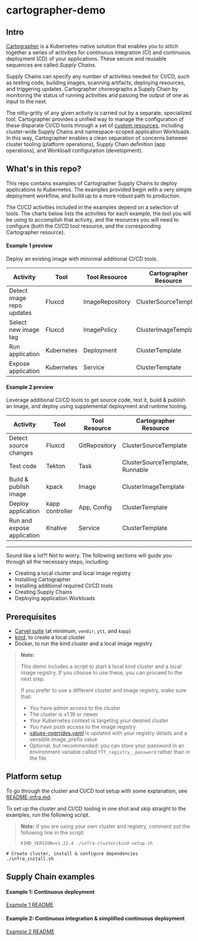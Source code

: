 # cartographer-demo

## Intro

[Cartographer] is a Kubernetes-native solution that enables you to stitch together a series of activities for continuous integration (CI) and continuous deployment (CD) of your applications.
These secure and reusable sequences are called _Supply Chains_.

Supply Chains can specify any number of activities needed for CI/CD, such as testing code, building images, scanning artifacts, deploying resources, and triggering updates.
Cartographer choreographs a Supply Chain by monitoring the status of running activities and passing the output of one as input to the next.

The nitty-gritty of any given activity is carried out by a separate, specialized tool.
Cartographer provides a unified way to manage the configuration of these disparate CI/CD tools through a set of [custom resources], including cluster-wide Supply Chains and namespace-scoped application Workloads.
In this way, Cartographer enables a clean separation of concerns between cluster tooling (platform operations), Supply Chain definition (app operations), and Workload configuration (development).

## What's in this repo?

This repo contains examples of Cartographer Supply Chains to deploy applications to Kubernetes.
The examples provided begin with a very simple deployment workflow, and build up to a more robust path to production.

The CI/CD activities included in the examples depend on a selection of tools.
The charts below lists the activities for each example, the tool you will be using to accomplish that activity, and the resources you will need to configure (both the CI/CD tool resource, and the corresponding Cartographer resource).

#### Example 1 preview
Deploy an existing image with mininmal additional CI/CD tools.

| Activity | Tool | Tool Resource | Cartographer Resource |
| --- | --- | --- | --- |
| Detect image repo updates | Fluxcd | ImageRepository | ClusterSourceTemplate |
| Select new image tag | Fluxcd | ImagePolicy | ClusterImageTemplate |
| Run application | Kubernetes | Deployment | ClusterTemplate |
| Expose application| Kubernetes | Service | ClusterTemplate |

#### Example 2 preview
Leverage additional CI/CD tools to get source code, test it, build & publish an image, and deploy using supplemental deployment and runtime tooling.

| Activity | Tool | Tool Resource | Cartographer Resource |
| --- | --- | --- | --- |
| Detect source changes | Fluxcd | GitRepository | ClusterSourceTemplate |
| Test code | Tekton | Task | ClusterSourceTemplate, Runnable |
| Build & publish image | kpack | Image | ClusterImageTemplate |
| Deploy application | kapp controller | App, Config | ClusterTemplate |
| Run and expose application | Knative | Service | ClusterTemplate |

<hr />

Sound like a lot?!
Not to worry.
The following sections will guide you through all the necessary steps, including:
- Creating a local cluster and local image registry
- Installing Cartographer
- Installing additional required CI/CD tools
- Creating Supply Chains
- Deploying application Workloads

## Prerequisites

- [Carvel suite] (at minimum, `vendir`, `ytt`, and `kapp`)
- [kind], to create a local cluster
- Docker, to run the kind cluster and a local image registry

> **Note:**
>
> This demo includes a script to start a local kind cluster and a local image registry.
> If you choose to use these, you can proceed to the next step.
>
> If you prefer to use a different cluster and image registry, make sure that:
>  - You have admin access to the cluster
>  - The cluster is v1.19 or newer
>  - Your Kubernetes context is targeting your desired cluster
>  - You have push access to the image registry
>  - [values-overrides.yaml](values-overrides.yaml) is updated with your registry details and a sensible image_prefix value
>   - Optional, but recommended: you can store your password in an environment variable called `YTT_registry__password` rather than in the file

## Platform setup

To go through the cluster and CI/CD tool setup with some explanation, see [README-infra.md](README-infra.md).

To set up the cluster and CI/CD tooling in one shot and skip straight to the examples, run the following script.
> **Note:** if you are using your own cluster and registry, comment out the following line in the script:
>
> `KIND_VERSION=v1.22.4 ./infra-cluster/kind-setup.sh`
```shell
# Create cluster, install & configure dependencies
./infra_install.sh
```

## Supply Chain examples

#### Example 1: Continuous deployment

[Example 1 README](README-example-1.md)

#### Example 2: Continuous integration & simplified continuous deployment

[Example 2 README](README-example-2.md)





[Cartographer]: https://cartographer.sh
[custom resources]: https://cartographer.sh/docs/reference/#resources
[Carvel suite]: https://carvel.dev/#whole-suite
[kind]: https://kind.sigs.k8s.io/docs/user/quick-start/#installation
